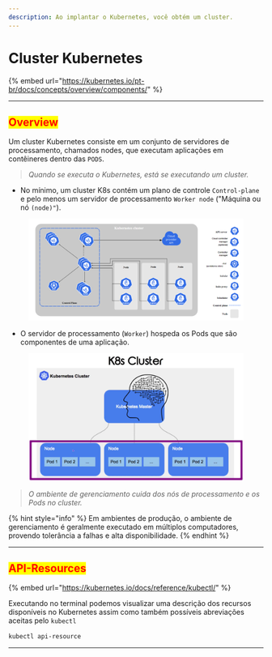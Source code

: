 ```yaml
---
description: Ao implantar o Kubernetes, você obtém um cluster.
---
```


# Cluster Kubernetes

{% embed url="https://kubernetes.io/pt-br/docs/concepts/overview/components/" %}

***

## <mark style="color:red;">Overview</mark>

Um cluster Kubernetes consiste em um conjunto de servidores de processamento, chamados nodes, que executam aplicações em contêineres  dentro das `PODS`. &#x20;

> _Quando se executa o Kubernetes, está se executando um cluster._&#x20;

* No mínimo, um cluster K8s contém um plano de controle `Control-plane` e pelo menos um servidor de processamento `Worker node` ("Máquina ou nó `(node)"`).

<figure><img src="../.gitbook/assets/image (170).png" alt=""><figcaption></figcaption></figure>

* O servidor de processamento (`Worker`) hospeda os Pods que são componentes de uma aplicação.

<figure><img src="../.gitbook/assets/image (178).png" alt=""><figcaption></figcaption></figure>

> _O ambiente de gerenciamento cuida dos nós de processamento e os Pods no cluster._&#x20;

{% hint style="info" %}
Em ambientes de produção, o ambiente de gerenciamento é geralmente executado em múltiplos computadores, provendo tolerância a falhas e alta disponibilidade.
{% endhint %}

***

## <mark style="color:red;">API-Resources</mark>

{% embed url="https://kubernetes.io/docs/reference/kubectl/" %}

Executando no terminal podemos visualizar uma descrição dos recursos disponíveis no Kubernetes assim como também possíveis abreviações aceitas pelo `kubectl`

```bash
kubectl api-resource
```

***

